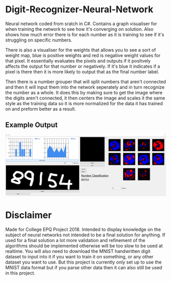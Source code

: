 # Digit-Recognizer-Neural-Network


Neural network coded from sratch in C#. Contains a graph visualiser for when training the network to see how it's converging on solution. Also shows how much error there is for each number as it is training to see if it's struggling on specific numbers. 

There is also a visualiser for the weights that allows you to see a sort of weight map, blue is positive weights and red is negative weight values for that pixel. It essentially evaluates the pixels and outputs if it positvely affects the output for that number or negatively. If it's blue it indicates if a pixel is there then it is more likely to output that as the final number label.

Then there is a number grouper that will split numbers that aren't connected and then it will input them into the network seperately and in turn recognize the number as a whole. It does this by making sure to get the image where the digits aren't connected, it then centers the image and scales it the same style as the training data so it is more normalized for the data it has trained on and preform better as a result.




## Example Output
![Example](/readmeImages/snapshot.png)


# Disclaimer


Made for College EPQ Project 2018.
Intended to display knowledge on the subject of neural networks not intended to be a final solution for anything. If used for a final solution a lot more validation and refinement of the algorithms should be implemented otherwise will be too slow to be used at realtime. You will also need to download the MNIST handwritten digit dataset to input into it if you want to train it on something, or any other dataset you want to use. But this project is currently only set up to use the MNIST data format but if you parse other data then it can also still be used in this project.
